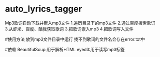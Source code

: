 # auto_lyrics_tagger
 Mp3歌词自动下载并嵌入mp3文件
1.遍历目录下的mp3文件
2.通过百度搜索歌词
3.从虾米、百度、酷我获取歌词
3.把歌词嵌入mp3
4.把歌词写入文件

#使用方法
放到mp3文件目录中运行
找不到歌词的文件名会存在error.txt中

#依赖
BeautifulSoup:用于解析HTML
eyed3:用于读写mp3标签
